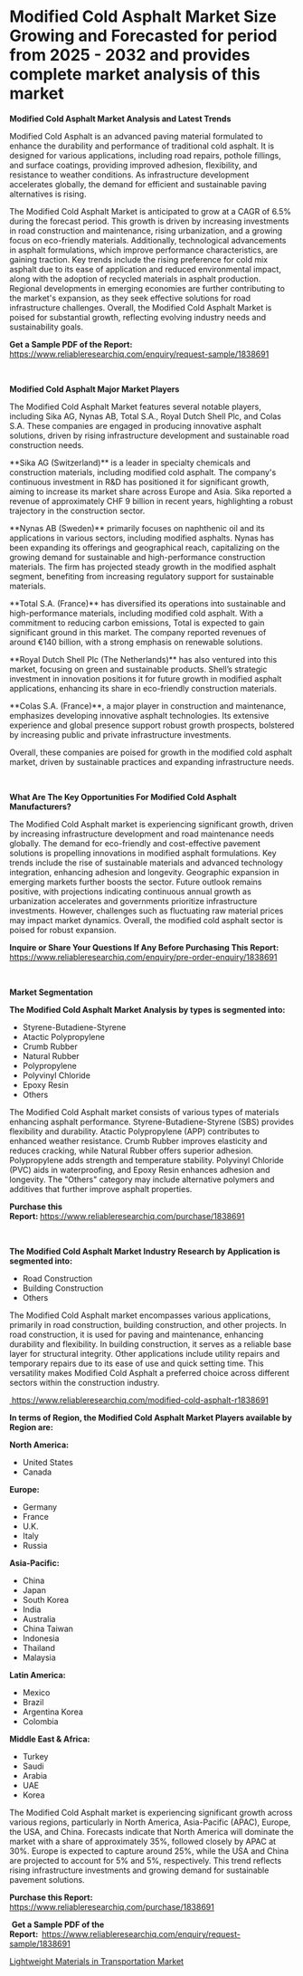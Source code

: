 <p><h1>Modified Cold Asphalt Market Size Growing and Forecasted for period from 2025 - 2032 and provides complete market analysis of this market</h1></p><p><strong>Modified Cold Asphalt Market Analysis and Latest Trends</strong></p>
<p><p>Modified Cold Asphalt is an advanced paving material formulated to enhance the durability and performance of traditional cold asphalt. It is designed for various applications, including road repairs, pothole fillings, and surface coatings, providing improved adhesion, flexibility, and resistance to weather conditions. As infrastructure development accelerates globally, the demand for efficient and sustainable paving alternatives is rising.</p><p>The Modified Cold Asphalt Market is anticipated to grow at a CAGR of 6.5% during the forecast period. This growth is driven by increasing investments in road construction and maintenance, rising urbanization, and a growing focus on eco-friendly materials. Additionally, technological advancements in asphalt formulations, which improve performance characteristics, are gaining traction. Key trends include the rising preference for cold mix asphalt due to its ease of application and reduced environmental impact, along with the adoption of recycled materials in asphalt production. Regional developments in emerging economies are further contributing to the market's expansion, as they seek effective solutions for road infrastructure challenges. Overall, the Modified Cold Asphalt Market is poised for substantial growth, reflecting evolving industry needs and sustainability goals.</p></p>
<p><strong>Get a Sample PDF of the Report:&nbsp;</strong> <a href="https://www.reliableresearchiq.com/enquiry/request-sample/1838691?utm_campaign=2469&utm_medium=2&utm_source=Github&utm_content=ia&utm_term=03042025&utm_id=modified-cold-asphalt">https://www.reliableresearchiq.com/enquiry/request-sample/1838691</a></p>
<p>&nbsp;</p>
<p><strong>Modified Cold Asphalt Major Market Players</strong></p>
<p><p>The Modified Cold Asphalt Market features several notable players, including Sika AG, Nynas AB, Total S.A., Royal Dutch Shell Plc, and Colas S.A. These companies are engaged in producing innovative asphalt solutions, driven by rising infrastructure development and sustainable road construction needs.</p><p>**Sika AG (Switzerland)** is a leader in specialty chemicals and construction materials, including modified cold asphalt. The company's continuous investment in R&D has positioned it for significant growth, aiming to increase its market share across Europe and Asia. Sika reported a revenue of approximately CHF 9 billion in recent years, highlighting a robust trajectory in the construction sector.</p><p>**Nynas AB (Sweden)** primarily focuses on naphthenic oil and its applications in various sectors, including modified asphalts. Nynas has been expanding its offerings and geographical reach, capitalizing on the growing demand for sustainable and high-performance construction materials. The firm has projected steady growth in the modified asphalt segment, benefiting from increasing regulatory support for sustainable materials.</p><p>**Total S.A. (France)** has diversified its operations into sustainable and high-performance materials, including modified cold asphalt. With a commitment to reducing carbon emissions, Total is expected to gain significant ground in this market. The company reported revenues of around €140 billion, with a strong emphasis on renewable solutions.</p><p>**Royal Dutch Shell Plc (The Netherlands)** has also ventured into this market, focusing on green and sustainable products. Shell’s strategic investment in innovation positions it for future growth in modified asphalt applications, enhancing its share in eco-friendly construction materials.</p><p>**Colas S.A. (France)**, a major player in construction and maintenance, emphasizes developing innovative asphalt technologies. Its extensive experience and global presence support robust growth prospects, bolstered by increasing public and private infrastructure investments.</p><p>Overall, these companies are poised for growth in the modified cold asphalt market, driven by sustainable practices and expanding infrastructure needs.</p></p>
<p>&nbsp;</p>
<p><strong>What Are The Key Opportunities For Modified Cold Asphalt Manufacturers?</strong></p>
<p><p>The Modified Cold Asphalt market is experiencing significant growth, driven by increasing infrastructure development and road maintenance needs globally. The demand for eco-friendly and cost-effective pavement solutions is propelling innovations in modified asphalt formulations. Key trends include the rise of sustainable materials and advanced technology integration, enhancing adhesion and longevity. Geographic expansion in emerging markets further boosts the sector. Future outlook remains positive, with projections indicating continuous annual growth as urbanization accelerates and governments prioritize infrastructure investments. However, challenges such as fluctuating raw material prices may impact market dynamics. Overall, the modified cold asphalt sector is poised for robust expansion.</p></p>
<p><strong>Inquire or Share Your Questions If Any Before Purchasing This Report:</strong> <a href="https://www.reliableresearchiq.com/enquiry/pre-order-enquiry/1838691?utm_campaign=2469&utm_medium=2&utm_source=Github&utm_content=ia&utm_term=03042025&utm_id=modified-cold-asphalt">https://www.reliableresearchiq.com/enquiry/pre-order-enquiry/1838691</a></p>
<p>&nbsp;</p>
<p><strong>Market Segmentation</strong></p>
<p><strong>The Modified Cold Asphalt Market Analysis by types is segmented into:</strong></p>
<p><ul><li>Styrene-Butadiene-Styrene</li><li>Atactic Polypropylene</li><li>Crumb Rubber</li><li>Natural Rubber</li><li>Polypropylene</li><li>Polyvinyl Chloride</li><li>Epoxy Resin</li><li>Others</li></ul></p>
<p><p>The Modified Cold Asphalt market consists of various types of materials enhancing asphalt performance. Styrene-Butadiene-Styrene (SBS) provides flexibility and durability. Atactic Polypropylene (APP) contributes to enhanced weather resistance. Crumb Rubber improves elasticity and reduces cracking, while Natural Rubber offers superior adhesion. Polypropylene adds strength and temperature stability. Polyvinyl Chloride (PVC) aids in waterproofing, and Epoxy Resin enhances adhesion and longevity. The "Others" category may include alternative polymers and additives that further improve asphalt properties.</p></p>
<p><strong>Purchase this Report:&nbsp;</strong><a href="https://www.reliableresearchiq.com/purchase/1838691?utm_campaign=2469&utm_medium=2&utm_source=Github&utm_content=ia&utm_term=03042025&utm_id=modified-cold-asphalt">https://www.reliableresearchiq.com/purchase/1838691</a></p>
<p>&nbsp;</p>
<p><strong>The Modified Cold Asphalt Market Industry Research by Application is segmented into:</strong></p>
<p><ul><li>Road Construction</li><li>Building Construction</li><li>Others</li></ul></p>
<p><p>The Modified Cold Asphalt market encompasses various applications, primarily in road construction, building construction, and other projects. In road construction, it is used for paving and maintenance, enhancing durability and flexibility. In building construction, it serves as a reliable base layer for structural integrity. Other applications include utility repairs and temporary repairs due to its ease of use and quick setting time. This versatility makes Modified Cold Asphalt a preferred choice across different sectors within the construction industry.</p></p>
<p><a href="https://www.reliableresearchiq.com/modified-cold-asphalt-r1838691?utm_campaign=2469&utm_medium=2&utm_source=Github&utm_content=ia&utm_term=03042025&utm_id=modified-cold-asphalt">&nbsp;https://www.reliableresearchiq.com/modified-cold-asphalt-r1838691</a></p>
<p><strong>In terms of Region, the Modified Cold Asphalt Market Players available by Region are:</strong></p>
<p>
    <p> <strong> North America: </strong>
        <ul>
            <li>United States</li>
            <li>Canada</li>
        </ul>
        </p> 
    <p> <strong> Europe: </strong>
        <ul>
            <li>Germany</li>
            <li>France</li>
            <li>U.K.</li>
            <li>Italy</li>
            <li>Russia</li>
        </ul>
        </p> 
    <p> <strong> Asia-Pacific: </strong>
        <ul>
            <li>China</li>
            <li>Japan</li>
            <li>South Korea</li>
            <li>India</li>
            <li>Australia</li>
            <li>China Taiwan</li>
            <li>Indonesia</li>
            <li>Thailand</li>
            <li>Malaysia</li>
        </ul>
        </p> 
    <p> <strong> Latin America: </strong>
        <ul>
            <li>Mexico</li>
            <li>Brazil</li>
            <li>Argentina Korea</li>
            <li>Colombia</li>
        </ul>
        </p> 
    <p> <strong> Middle East & Africa: </strong>
        <ul>
            <li>Turkey</li>
            <li>Saudi</li>
            <li>Arabia</li>
            <li>UAE</li>
            <li>Korea</li>
        </ul>
    </p>
    </p>
<p><p>The Modified Cold Asphalt market is experiencing significant growth across various regions, particularly in North America, Asia-Pacific (APAC), Europe, the USA, and China. Forecasts indicate that North America will dominate the market with a share of approximately 35%, followed closely by APAC at 30%. Europe is expected to capture around 25%, while the USA and China are projected to account for 5% and 5%, respectively. This trend reflects rising infrastructure investments and growing demand for sustainable pavement solutions.</p></p>
<p><strong>Purchase this Report: </strong><a href="https://www.reliableresearchiq.com/purchase/1838691?utm_campaign=2469&utm_medium=2&utm_source=Github&utm_content=ia&utm_term=03042025&utm_id=modified-cold-asphalt">https://www.reliableresearchiq.com/purchase/1838691</a></p>
<p>&nbsp;<strong>Get a Sample PDF of the Report:&nbsp;&nbsp;</strong><a href="https://www.reliableresearchiq.com/enquiry/request-sample/1838691?utm_campaign=2469&utm_medium=2&utm_source=Github&utm_content=ia&utm_term=03042025&utm_id=modified-cold-asphalt">https://www.reliableresearchiq.com/enquiry/request-sample/1838691</a></p>
<p><strong></strong></p>
<p><p><a href="https://github.com/triattwood9919/Market-Research-Report-List-1/blob/main/lightweight-materials-in-transportation-market.md?utm_campaign=2469&utm_medium=2&utm_source=Github&utm_content=ia&utm_term=03042025&utm_id=modified-cold-asphalt">Lightweight Materials in Transportation Market</a></p></p>
